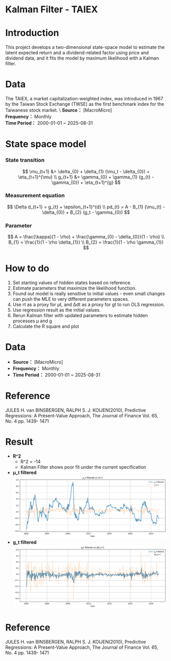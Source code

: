 # Kalman Filter - TAIEX

# Introduction
This project develops a two-dimensional state-space model to estimate the latent expected return  and a dividend-related factor using price and dividend data, and it fits the model by maximum likelihood with a Kalman filter.

# Data
The TAIEX, a market capitalization-weighted index, was introduced in 1967 by the Taiwan Stock Exchange (TWSE) as the first benchmark index for the Taiwanese stock market. \\
**Source：** [MacroMicro]  
**Frequency：** Monthly  
**Time Period：** 2000-01-01 ~ 2025-08-31

# State space model
### State transition
$$
 \mu_{t+1} &= \delta_{0} + \delta_{1} (\mu_t - \delta_{0}) + \eta_{t+1}^{\mu} \\
g_{t+1} &= \gamma_{0} + \gamma_{1} (g_{t} - \gamma_{0}) + \eta_{t+1}^{g}   
$$

### Measurement equation
$$
\Delta d_{t+1} = g_{t} + \epsilon_{t+1}^{d} \\ 
pd_{t} = A - B_{1} (\mu_{t} - \delta_{0}) + B_{2} (g_t - \gamma_{0})   
$$
### Parameter
$$
A = \frac{\kappa}{1 - \rho} + \frac{\gamma_{0} - \delta_{0}}{1 - \rho} \\
B_{1} = \frac{1}{1 - \rho \delta_{1}} \\
B_{2} = \frac{1}{1 - \rho \gamma_{1}}
$$

# How to do
1. Set starting values of hidden states based on reference.
2. Estimate parameters that maximize the likelihood function.
3. Found out model is really sensitive to initial values - even small changes can push the MLE to very different parameters spaces.
4. Use rt as a proxy for μt, and Δdt as a proxy for gt to run OLS regression.
5. Use regression result as the initial values.
6. Rerun Kalman filter with updated parameters to estimate hidden processes μ and g
7. Calculate the R square and plot


# Data
- **Source：** [MacroMicro]  
- **Frequency：** Monthly  
- **Time Period：** 2000-01-01 ~ 2025-08-31

# Reference
JULES H. van BINSBERGEN, RALPH S. J. KOIJEN(2010), Predictive Regressions: A Present-Value Approach, The Journal of Finance Vol. 65, No. 4 pp. 1439- 1471

# Result
- **R^2**  
  - R^2 = -14
  - Kalman Filter shows poor fit under the current specification
- **μ_t filtered**  
![μ_t result](plots/mu_t%20filtered.png)
- **g_t filtered**
![g_t result](plots/g_t%20filtered.png)

# Reference
JULES H. van BINSBERGEN, RALPH S. J. KOIJEN(2010), Predictive Regressions: A Present-Value Approach, The Journal of Finance Vol. 65, No. 4 pp. 1439- 1471
